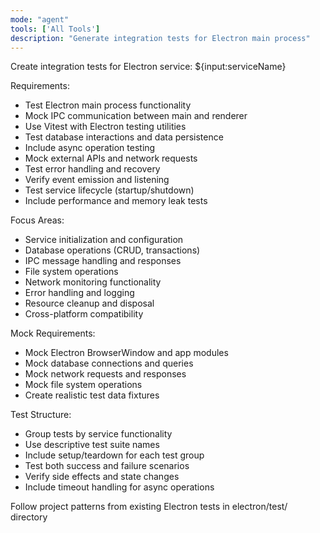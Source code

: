 ```yaml
---
mode: "agent"
tools: ['All Tools']
description: "Generate integration tests for Electron main process"
---
```


Create integration tests for Electron service: ${input:serviceName}

Requirements:

- Test Electron main process functionality
- Mock IPC communication between main and renderer
- Use Vitest with Electron testing utilities
- Test database interactions and data persistence
- Include async operation testing
- Mock external APIs and network requests
- Test error handling and recovery
- Verify event emission and listening
- Test service lifecycle (startup/shutdown)
- Include performance and memory leak tests

Focus Areas:

- Service initialization and configuration
- Database operations (CRUD, transactions)
- IPC message handling and responses
- File system operations
- Network monitoring functionality
- Error handling and logging
- Resource cleanup and disposal
- Cross-platform compatibility

Mock Requirements:

- Mock Electron BrowserWindow and app modules
- Mock database connections and queries
- Mock network requests and responses
- Mock file system operations
- Create realistic test data fixtures

Test Structure:

- Group tests by service functionality
- Use descriptive test suite names
- Include setup/teardown for each test group
- Test both success and failure scenarios
- Verify side effects and state changes
- Include timeout handling for async operations

Follow project patterns from existing Electron tests in electron/test/ directory
